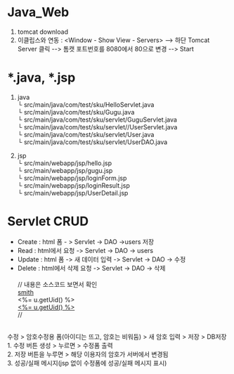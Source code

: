 # Java_Web
1. tomcat download <br />
2. 이클립스와 연동 : <Window - Show View - Servers> --> 하단 Tomcat Server 클릭 --> 톰캣 포트번호를 8080에서 80으로 변경 --> Start<br />
# *.java, *.jsp <br />
1. java <br />
└ src/main/java/com/test/sku/HelloServlet.java <br />
└ src/main/java/com/test/sku/Gugu.java <br />
└ src/main/java/com/test/sku/servlet/GuguServlet.java <br />
└ src/main/java/com/test/sku/servlet//UserServlet.java <br />
└ src/main/java/com/test/sku/servlet/User.java <br />
└ src/main/java/com/test/sku/servlet/UserDAO.java <br />

2. jsp <br />
└ src/main/webapp/jsp/hello.jsp <br />
└ src/main/webapp/jsp/gugu.jsp  <br />
└ src/main/webapp/jsp/loginForm.jsp <br />
└ src/main/webapp/jsp/loginResult.jsp <br />
└ src/main/webapp/jsp/UserDetail.jsp <br />

# Servlet CRUD
- Create : html 폼 - > Servlet -> DAO ->users 저장 <br />
- Read : html에서 요청 -> Servlet -> DAO -> users <br />
- Update : html 폼 -> 새 데이터 입력 -> Servlet -> DAO -> 수정 <br />
- Delete : html에서 삭제 요청 -> Servlet -> DAO -> 삭제 <br /><br />
// 내용은 소스코드 보면서 확인<br />
<a href="user?cmd=detail&uid=smith">smith</a><br />
<%= u.getUid() %><br />
<a href="user?cmd=detail&uid=<%= u.getUid() %>"><%= u.getUid() %></a><br />
//<br />
<br />
수정 > 암호수정용 폼(아이디는 뜨고, 암호는 비워둠) > 새 암호 입력 > 저장 > DB저장<br />
1. 수정 버튼 생성 > 누르면 > 수정폼 출력<br />
2. 저장 버튼을 누루면 > 해당 이용자의 암호가 서버에서 변경됨<br />
3. 성공/실패 메시지(jsp 없이 수정폼에 성공/실패 메시지 표시)<br />
